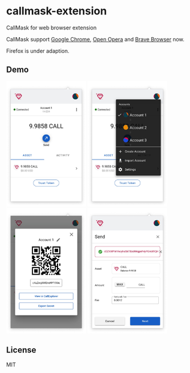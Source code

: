# callmask-extension

CallMask for web browser extension

CallMask support [Google Chrome](), [Open Opera]() and [Brave Browser]() now.

Firefox is under adaption.

## Demo

<img src="./images/Wallet.jpg" style="width:213px;height:335px;">
<img src="./images/Switch.jpg" style="width:213px;height:335px;">
<img src="./images/Account.jpg" style="width:213px;height:335px;">
<img src="./images/Send.jpg" style="width:213px;height:335px;">

## License

MIT